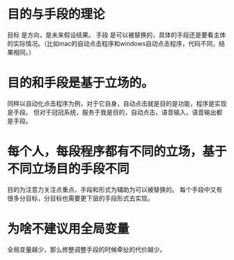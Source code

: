 # 目的与手段的理论
目标 是方向，是未来假设结果。
手段 是可以被替换的，具体的手段还是要看主体的实际情况。（比如mac的自动点击程序和windows自动点击程序，代码不同，结果相同。）

# 目的和手段是基于立场的。
同样以自动化点击程序为例，对于它自身，自动点击就是目的是功能，程序是实现是手段。
但对于冠冠系统，服务于我是目的，自动点击，语音输入，语音输出都是手段。

# 每个人，每段程序都有不同的立场，基于不同立场目的手段不同
目的为注意力关注点重点，手段和形式为辅助为可以被替换的。
每个手段中又有很多分目标，分目标也需要更下层的手段形式去实现。

# 为啥不建议用全局变量
全局变量越少，那么修整调整手段的时候牵扯的代价越少。